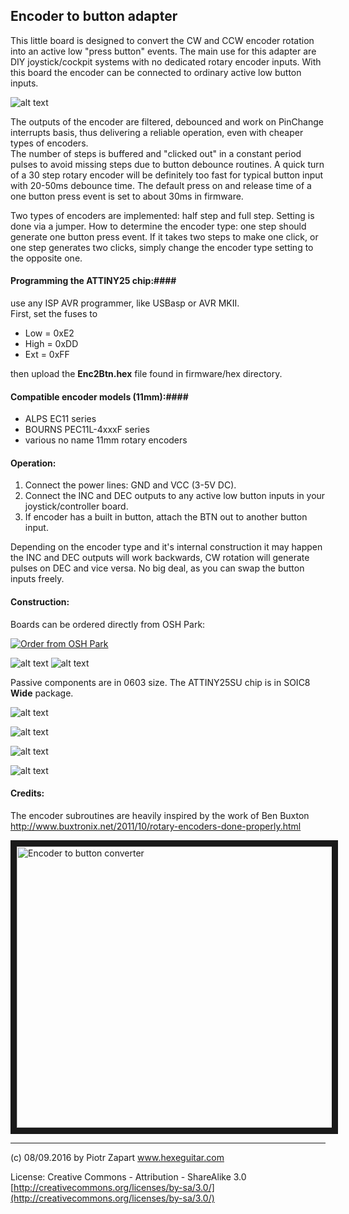 ## Encoder to button adapter ##

This little board is designed to convert the CW and CCW encoder rotation into an active low "press button" events.
The main use for this adapter are DIY joystick/cockpit systems with no dedicated rotary encoder inputs.
With this board the encoder can be connected to ordinary active low button inputs.

![alt text][pic1]

The outputs of the encoder are filtered, debounced and work on PinChange interrupts basis, thus delivering a reliable operation, even with cheaper types of encoders.  
The number of steps is buffered and "clicked out" in a constant period pulses to avoid missing steps due to button debounce routines. A quick turn of a 30 step rotary encoder will be definitely too fast for typical button input with 20-50ms debounce time. The default press on and release time of a one button press event is set to about 30ms in firmware.

Two types of encoders are implemented: half step and full step. Setting is done via a jumper.
How to determine the encoder type: one step should generate one button press event. If it takes two steps to make one click, or one step generates two clicks, simply change the encoder type setting to the opposite one.

#### Programming the ATTINY25 chip:####  
use any ISP AVR programmer, like USBasp or AVR MKII.   
First, set the fuses to
* Low  = 0xE2
* High = 0xDD
* Ext  = 0xFF

then upload the **Enc2Btn.hex** file found in firmware/hex directory.

#### Compatible encoder models (11mm):####
* ALPS EC11 series
* BOURNS PEC11L-4xxxF series
* various no name 11mm rotary encoders  

#### Operation: ####
1. Connect the power lines: GND and VCC (3-5V DC).
2. Connect the INC and DEC outputs to any active low button inputs in your joystick/controller board.
3. If encoder has a built in button, attach the BTN out to another button input.

Depending on the encoder type and it's internal construction it may happen the INC and DEC outputs will work backwards, CW rotation will generate pulses on DEC and vice versa. No big deal, as you can swap the button inputs freely.

#### Construction: ####
Boards can be ordered directly from OSH Park:

<a href="https://www.oshpark.com/shared_projects/oFZJGAvs"><img src="https://www.oshpark.com/assets/badge-5b7ec47045b78aef6eb9d83b3bac6b1920de805e9a0c227658eac6e19a045b9c.png" alt="Order from OSH Park"></img></a>

![alt text][pcbtop] ![alt text][pcbbtm]

Passive components are in 0603 size. The ATTINY25SU chip is in SOIC8 **Wide** package.

![alt text][pic2]

![alt text][pic3]

![alt text][pic4]

![alt text][pic5]


#### Credits: ####

The encoder subroutines are heavily inspired by the work of Ben Buxton   http://www.buxtronix.net/2011/10/rotary-encoders-done-properly.html  

<a href="http://www.youtube.com/watch?feature=player_embedded&v=Wu3WuwwYTMM
" target="_blank"><img src="http://img.youtube.com/vi/Wu3WuwwYTMM/0.jpg"
alt="Encoder to button converter" width="600" height="450" border="10" /></a>

------
(c) 08/09.2016 by Piotr Zapart
www.hexeguitar.com

License:
Creative Commons - Attribution - ShareAlike 3.0
[http://creativecommons.org/licenses/by-sa/3.0/](http://creativecommons.org/licenses/by-sa/3.0/)

[pic1]: pics/Enc2Btn_operation.png "Enc2Btn"
[pic2]: pics/Enc2Btn1.png "Enc2Btn"
[pic3]: pics/Enc2Btn2.png "Enc2Btn"
[pic4]: pics/Enc2Btn3.jpg "Enc2Btn"
[pic5]: pics/Enc2Btn4.jpg "Enc2Btn"
[pcbtop]: pics/pcb_top.png "PCB top"
[pcbbtm]: pics/pcb_btm.png "PCB bottom"
